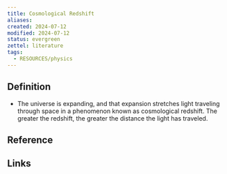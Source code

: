 ```yaml
---
title: Cosmological Redshift
aliases: 
created: 2024-07-12
modified: 2024-07-12
status: evergreen
zettel: literature
tags:
  - RESOURCES/physics
---
```

## Definition
- The universe is expanding, and that expansion stretches light traveling through space in a phenomenon known as cosmological redshift. The greater the redshift, the greater the distance the light has traveled.
## Reference

## Links
